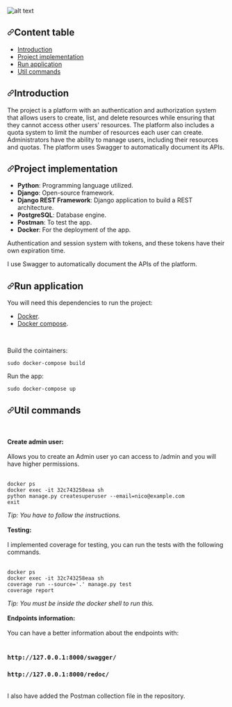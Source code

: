 ![alt text](https://chainstack.com/wp-content/uploads/2019/03/Logo-Blue@3x-Padded.png?raw=true)

<h2><a id="user-content-tabla-de-contenido" class="anchor" aria-hidden="true" href="#tabla-de-contenido"><svg class="octicon octicon-link" viewBox="0 0 16 16" version="1.1" width="16" height="16" aria-hidden="true"><path fill-rule="evenodd" d="M7.775 3.275a.75.75 0 001.06 1.06l1.25-1.25a2 2 0 112.83 2.83l-2.5 2.5a2 2 0 01-2.83 0 .75.75 0 00-1.06 1.06 3.5 3.5 0 004.95 0l2.5-2.5a3.5 3.5 0 00-4.95-4.95l-1.25 1.25zm-4.69 9.64a2 2 0 010-2.83l2.5-2.5a2 2 0 012.83 0 .75.75 0 001.06-1.06 3.5 3.5 0 00-4.95 0l-2.5 2.5a3.5 3.5 0 004.95 4.95l1.25-1.25a.75.75 0 00-1.06-1.06l-1.25 1.25a2 2 0 01-2.83 0z"></path></svg></a>Content table
</h2>
<ul>
  <li><a href="#introduccion-al-proyecto">Introduction</a></li>
  <li><a href="#implementacion-del-proyecto">Project implementation</a></li>
  <li><a href="#iniciar-aplicacion">Run application</a></li>
  <li><a href="#comandos-utiles">Util commands</a></li>
</ul>

<h2><a id="user-content-introduccion-al-proyecto" class="anchor" aria-hidden="true" href="#introduccion-al-proyecto"><svg class="octicon octicon-link" viewBox="0 0 16 16" version="1.1" width="16" height="16" aria-hidden="true"><path fill-rule="evenodd" d="M7.775 3.275a.75.75 0 001.06 1.06l1.25-1.25a2 2 0 112.83 2.83l-2.5 2.5a2 2 0 01-2.83 0 .75.75 0 00-1.06 1.06 3.5 3.5 0 004.95 0l2.5-2.5a3.5 3.5 0 00-4.95-4.95l-1.25 1.25zm-4.69 9.64a2 2 0 010-2.83l2.5-2.5a2 2 0 012.83 0 .75.75 0 001.06-1.06 3.5 3.5 0 00-4.95 0l-2.5 2.5a3.5 3.5 0 004.95 4.95l1.25-1.25a.75.75 0 00-1.06-1.06l-1.25 1.25a2 2 0 01-2.83 0z"></path></svg></a>Introduction</h2>

The project is a platform with an authentication and authorization system that allows users to create, list, and delete resources while ensuring that they cannot access other users' resources. The platform also includes a quota system to limit the number of resources each user can create. Administrators have the ability to manage users, including their resources and quotas. The platform uses Swagger to automatically document its APIs.

<h2><a id="user-content-implementacion-del-proyecto" class="anchor" aria-hidden="true" href="#implementación-del-proyecto"><svg class="octicon octicon-link" viewBox="0 0 16 16" version="1.1" width="16" height="16" aria-hidden="true"><path fill-rule="evenodd" d="M7.775 3.275a.75.75 0 001.06 1.06l1.25-1.25a2 2 0 112.83 2.83l-2.5 2.5a2 2 0 01-2.83 0 .75.75 0 00-1.06 1.06 3.5 3.5 0 004.95 0l2.5-2.5a3.5 3.5 0 00-4.95-4.95l-1.25 1.25zm-4.69 9.64a2 2 0 010-2.83l2.5-2.5a2 2 0 012.83 0 .75.75 0 001.06-1.06 3.5 3.5 0 00-4.95 0l-2.5 2.5a3.5 3.5 0 004.95 4.95l1.25-1.25a.75.75 0 00-1.06-1.06l-1.25 1.25a2 2 0 01-2.83 0z"></path></svg></a>Project implementation</h2>
<ul>
<li><strong>Python</strong>: Programming language utilized.</li>
<li><strong>Django</strong>: Open-source framework.</li>
<li><strong>Django REST Framework</strong>: Django application to build a REST architecture.</li>
<li><strong>PostgreSQL</strong>: Database engine.</li>
<li><strong>Postman</strong>: To test the app.</li>
<li><strong>Docker</strong>: For the deployment of the app.</li>
</ul>

Authentication and session system with tokens, and these tokens have their own expiration time. 

I use Swagger to automatically document the APIs of the platform.

<h2><a id="user-content-iniciar-aplicacion" class="anchor" aria-hidden="true" href="#iniciar-aplicacion"><svg class="octicon octicon-link" viewBox="0 0 16 16" version="1.1" width="16" height="16" aria-hidden="true"><path fill-rule="evenodd" d="M7.775 3.275a.75.75 0 001.06 1.06l1.25-1.25a2 2 0 112.83 2.83l-2.5 2.5a2 2 0 01-2.83 0 .75.75 0 00-1.06 1.06 3.5 3.5 0 004.95 0l2.5-2.5a3.5 3.5 0 00-4.95-4.95l-1.25 1.25zm-4.69 9.64a2 2 0 010-2.83l2.5-2.5a2 2 0 012.83 0 .75.75 0 001.06-1.06 3.5 3.5 0 00-4.95 0l-2.5 2.5a3.5 3.5 0 004.95 4.95l1.25-1.25a.75.75 0 00-1.06-1.06l-1.25 1.25a2 2 0 01-2.83 0z"></path></svg></a>Run application</h2>

<p>You will need this dependencies to run the project:</p>
<ul>
    <li><a href="https://docs.docker.com/get-docker/" rel="nofollow">Docker</a>.</li>
    <li><a href="https://docs.docker.com/compose/install/" rel="nofollow">Docker compose</a>.</li>
</ul>

<br>


Build the cointainers:

<pre><code>sudo docker-compose build
</code></pre>

Run the app:

<pre><code>sudo docker-compose up
</code></pre>

<h2><a id="user-content-comandos-utiles" class="anchor" aria-hidden="true" href="#comandos-utiles"><svg class="octicon octicon-link" viewBox="0 0 16 16" version="1.1" width="16" height="16" aria-hidden="true"><path fill-rule="evenodd" d="M7.775 3.275a.75.75 0 001.06 1.06l1.25-1.25a2 2 0 112.83 2.83l-2.5 2.5a2 2 0 01-2.83 0 .75.75 0 00-1.06 1.06 3.5 3.5 0 004.95 0l2.5-2.5a3.5 3.5 0 00-4.95-4.95l-1.25 1.25zm-4.69 9.64a2 2 0 010-2.83l2.5-2.5a2 2 0 012.83 0 .75.75 0 001.06-1.06 3.5 3.5 0 00-4.95 0l-2.5 2.5a3.5 3.5 0 004.95 4.95l1.25-1.25a.75.75 0 00-1.06-1.06l-1.25 1.25a2 2 0 01-2.83 0z"></path></svg></a>Util commands</h2>
<br>
<br>
<strong>Create admin user:</strong>
<br>
<br>
Allows you to create an Admin user yo can access to /admin and you will have higher permissions.
<br>
<br>
<pre><code>docker ps
docker exec -it 32c743258eaa sh
python manage.py createsuperuser --email=nico@example.com
exit
</code></pre>

<em>
  Tip: You have to follow the instructions.
</em>

<br>
<br>
<strong>Testing:</strong>
<br>
<br>
I implemented coverage for testing, you can run the tests with the following commands.
<br>
<br>
<pre><code>docker ps
docker exec -it 32c743258eaa sh
coverage run --source='.' manage.py test
coverage report
</code></pre>
<em>
    Tip: You must be inside the docker shell to run this.
</em>

<br>
<br>
<strong>Endpoints information:</strong>
<br>
<br>
You can have a better information about the endpoints with:
<br>
<br>

### `http://127.0.0.1:8000/swagger/`
### `http://127.0.0.1:8000/redoc/`

<br>
I also have added the Postman collection file in the repository.
<br>